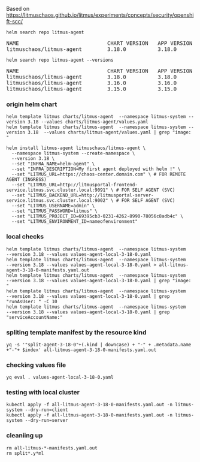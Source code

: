 
Based on  https://litmuschaos.github.io/litmus/experiments/concepts/security/openshift-scc/


```
helm search repo litmus-agent
```
<pre>
NAME                            CHART VERSION   APP VERSION     DESCRIPTION
litmuschaos/litmus-agent        3.18.0          3.18.0          A Helm chart to install litmus agen
</pre>

```
helm search repo litmus-agent --versions
```
<pre>
NAME                            CHART VERSION   APP VERSION     DESCRIPTION
litmuschaos/litmus-agent        3.18.0          3.18.0          A Helm chart to install litmus agent
litmuschaos/litmus-agent        3.16.0          3.16.0          A Helm chart to install litmus agent
litmuschaos/litmus-agent        3.15.0          3.15.0          A Helm chart to install litmus agent
</pre>



### origin helm chart
```
helm template litmus charts/litmus-agent  --namespace litmus-system --version 3.18 --values charts/litmus-agent/values.yaml
helm template litmus charts/litmus-agent  --namespace litmus-system --version 3.18  --values charts/litmus-agent/values.yaml | grep "image: "
```

```
helm install litmus-agent litmuschaos/litmus-agent \
  --namespace litmus-system --create-namespace \
  --version 3.18 \
  --set "INFRA_NAME=helm-agent" \
  --set "INFRA_DESCRIPTION=My first agent deployed with helm !" \
  --set "LITMUS_URL=https://chaos-center.domain.com" \ # FOR REMOTE AGENT (INGRESS)
  --set "LITMUS_URL=http://litmusportal-frontend-service.litmus.svc.cluster.local:9091" \ # FOR SELF AGENT (SVC)
  --set "LITMUS_BACKEND_URL=http://litmusportal-server-service.litmus.svc.cluster.local:9002" \ # FOR SELF AGENT (SVC)
  --set "LITMUS_USERNAME=admin" \
  --set "LITMUS_PASSWORD=litmus" \
  --set "LITMUS_PROJECT_ID=69395cb3-0231-4262-8990-78056c8adb4c" \
  --set "LITMUS_ENVIRONMENT_ID=nameofenvironment"

```


### local checks
```
helm template litmus charts/litmus-agent  --namespace litmus-system   --version 3.18 --values values-agent-local-3-18-0.yaml
helm template litmus charts/litmus-agent  --namespace litmus-system   --version 3.18 --values values-agent-local-3-18-0.yaml > all-litmus-agent-3-18-0-manifests.yaml.out
helm template litmus charts/litmus-agent  --namespace litmus-system   --version 3.18 --values values-agent-local-3-18-0.yaml | grep "image: "
helm template litmus charts/litmus-agent  --namespace litmus-system   --version 3.18 --values values-agent-local-3-18-0.yaml | grep "runAsUser: " -C 10
helm template litmus charts/litmus-agent  --namespace litmus-system   --version 3.18 --values values-agent-local-3-18-0.yaml | grep "serviceAccountName:"
```


### spliting template manifest by the resource kind
```
yq -s '"split-agent-3-18-0"+(.kind | downcase) + "-" + .metadata.name +"-"+ $index' all-litmus-agent-3-18-0-manifests.yaml.out
```

### checking values file
```
yq eval . values-agent-local-3-18-0.yaml
```
### testing  with local cluster
```
kubectl apply -f all-litmus-agent-3-18-0-manifests.yaml.out -n litmus-system --dry-run=client
kubectl apply -f all-litmus-agent-3-18-0-manifests.yaml.out -n litmus-system --dry-run=server
```
### cleaniing up
```
rm all-litmus-*-manifests.yaml.out
rm split*.y*ml
```



